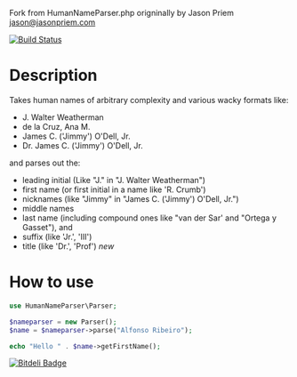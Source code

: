 Fork from HumanNameParser.php origninally by Jason Priem <jason@jasonpriem.com>

[![Build Status](https://travis-ci.org/davidgorges/HumanNameParser.php.png)](https://travis-ci.org/davidgorges/HumanNameParser.php)


# Description
Takes human names of arbitrary complexity and various wacky formats like:

* J. Walter Weatherman 
* de la Cruz, Ana M. 
* James C. ('Jimmy') O'Dell, Jr.
* Dr. James C. ('Jimmy') O'Dell, Jr.

and parses out the:

- leading initial (Like "J." in "J. Walter Weatherman")
- first name (or first initial in a name like 'R. Crumb')
- nicknames (like "Jimmy" in "James C. ('Jimmy') O'Dell, Jr.")
- middle names
- last name (including compound ones like "van der Sar' and "Ortega y Gasset"), and
- suffix (like 'Jr.', 'III')
- title (like 'Dr.', 'Prof') *new*


# How to use

```php
use HumanNameParser\Parser;

$nameparser = new Parser();
$name = $nameparser->parse("Alfonso Ribeiro");

echo "Hello " . $name->getFirstName();
```


[![Bitdeli Badge](https://d2weczhvl823v0.cloudfront.net/davidgorges/humannameparser.php/trend.png)](https://bitdeli.com/free "Bitdeli Badge")

